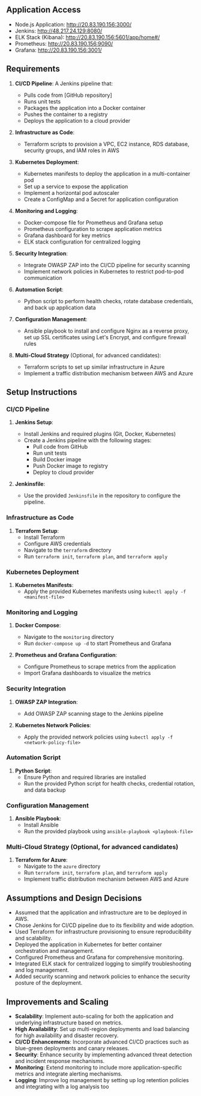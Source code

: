 Application Access
------------------

-   Node.js Application: <http://20.83.190.156:3000/>
-   Jenkins: <http://48.217.24.129:8080/>
-   ELK Stack (Kibana): <http://20.83.190.156:5601/app/home#/>
-   Prometheus: <http://20.83.190.156:9090/>
-   Grafana: <http://20.83.190.156:3001/>

Requirements
------------

1.  **CI/CD Pipeline**: A Jenkins pipeline that:

    -   Pulls code from [GitHub repository] 
    -   Runs unit tests
    -   Packages the application into a Docker container
    -   Pushes the container to a registry
    -   Deploys the application to a cloud provider
2.  **Infrastructure as Code**:

    -   Terraform scripts to provision a VPC, EC2 instance, RDS database, security groups, and IAM roles in AWS
3.  **Kubernetes Deployment**:

    -   Kubernetes manifests to deploy the application in a multi-container pod
    -   Set up a service to expose the application
    -   Implement a horizontal pod autoscaler
    -   Create a ConfigMap and a Secret for application configuration
4.  **Monitoring and Logging**:

    -   Docker-compose file for Prometheus and Grafana setup
    -   Prometheus configuration to scrape application metrics
    -   Grafana dashboard for key metrics
    -   ELK stack configuration for centralized logging
5.  **Security Integration**:

    -   Integrate OWASP ZAP into the CI/CD pipeline for security scanning
    -   Implement network policies in Kubernetes to restrict pod-to-pod communication
6.  **Automation Script**:

    -   Python script to perform health checks, rotate database credentials, and back up application data
7.  **Configuration Management**:

    -   Ansible playbook to install and configure Nginx as a reverse proxy, set up SSL certificates using Let's Encrypt, and configure firewall rules
8.  **Multi-Cloud Strategy** (Optional, for advanced candidates):

    -   Terraform scripts to set up similar infrastructure in Azure
    -   Implement a traffic distribution mechanism between AWS and Azure

Setup Instructions
------------------

### CI/CD Pipeline

1.  **Jenkins Setup**:

    -   Install Jenkins and required plugins (Git, Docker, Kubernetes)
    -   Create a Jenkins pipeline with the following stages:
        -   Pull code from GitHub
        -   Run unit tests
        -   Build Docker image
        -   Push Docker image to registry
        -   Deploy to cloud provider
2.  **Jenkinsfile**:

    -   Use the provided `Jenkinsfile` in the repository to configure the pipeline.

### Infrastructure as Code

1.  **Terraform Setup**:
    -   Install Terraform
    -   Configure AWS credentials
    -   Navigate to the `terraform` directory
    -   Run `terraform init`, `terraform plan`, and `terraform apply`

### Kubernetes Deployment

1.  **Kubernetes Manifests**:
    -   Apply the provided Kubernetes manifests using `kubectl apply -f <manifest-file>`

### Monitoring and Logging

1.  **Docker Compose**:

    -   Navigate to the `monitoring` directory
    -   Run `docker-compose up -d` to start Prometheus and Grafana
2.  **Prometheus and Grafana Configuration**:

    -   Configure Prometheus to scrape metrics from the application
    -   Import Grafana dashboards to visualize the metrics

### Security Integration

1.  **OWASP ZAP Integration**:

    -   Add OWASP ZAP scanning stage to the Jenkins pipeline
2.  **Kubernetes Network Policies**:

    -   Apply the provided network policies using `kubectl apply -f <network-policy-file>`

### Automation Script

1.  **Python Script**:
    -   Ensure Python and required libraries are installed
    -   Run the provided Python script for health checks, credential rotation, and data backup

### Configuration Management

1.  **Ansible Playbook**:
    -   Install Ansible
    -   Run the provided playbook using `ansible-playbook <playbook-file>`

### Multi-Cloud Strategy (Optional, for advanced candidates)

1.  **Terraform for Azure**:
    -   Navigate to the `azure` directory
    -   Run `terraform init`, `terraform plan`, and `terraform apply`
    -   Implement traffic distribution mechanism between AWS and Azure

Assumptions and Design Decisions
--------------------------------

-   Assumed that the application and infrastructure are to be deployed in AWS.
-   Chose Jenkins for CI/CD pipeline due to its flexibility and wide adoption.
-   Used Terraform for infrastructure provisioning to ensure reproducibility and scalability.
-   Deployed the application in Kubernetes for better container orchestration and management.
-   Configured Prometheus and Grafana for comprehensive monitoring.
-   Integrated ELK stack for centralized logging to simplify troubleshooting and log management.
-   Added security scanning and network policies to enhance the security posture of the deployment.

Improvements and Scaling
------------------------

-   **Scalability**: Implement auto-scaling for both the application and underlying infrastructure based on metrics.
-   **High Availability**: Set up multi-region deployments and load balancing for high availability and disaster recovery.
-   **CI/CD Enhancements**: Incorporate advanced CI/CD practices such as blue-green deployments and canary releases.
-   **Security**: Enhance security by implementing advanced threat detection and incident response mechanisms.
-   **Monitoring**: Extend monitoring to include more application-specific metrics and integrate alerting mechanisms.
-   **Logging**: Improve log management by setting up log retention policies and integrating with a log analysis too